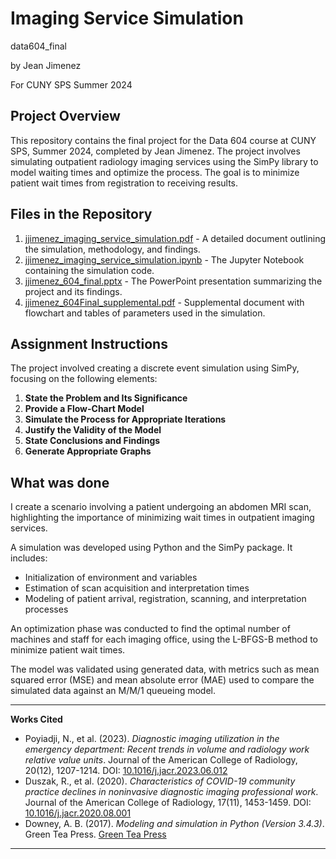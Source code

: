 # Imaging Service Simulation

data604_final

by Jean Jimenez

For CUNY SPS Summer 2024

## Project Overview

This repository contains the final project for the Data 604 course at CUNY SPS, Summer 2024, completed by Jean Jimenez. The project involves simulating outpatient radiology imaging services using the SimPy library to model waiting times and optimize the process. The goal is to minimize patient wait times from registration to receiving results.

## Files in the Repository

1. [jjimenez_imaging_service_simulation.pdf](https://github.com/sleepysloth12/data604_final/blob/d35b9bb0df8e3237cd57d164c4d6cab5e0648fb6/jjimenez_imaging_service_simulation.pdf) - A detailed document outlining the simulation, methodology, and findings.
2. [jjimenez_imaging_service_simulation.ipynb](https://github.com/sleepysloth12/data604_final/blob/d35b9bb0df8e3237cd57d164c4d6cab5e0648fb6/jjimenez_imaging_service_simulation.ipynb) - The Jupyter Notebook containing the simulation code.
3. [jjimenez_604_final.pptx](https://github.com/sleepysloth12/data604_final/blob/d35b9bb0df8e3237cd57d164c4d6cab5e0648fb6/jjimenez_604_final.pptx) - The PowerPoint presentation summarizing the project and its findings.
4. [jjimenez_604Final_supplemental.pdf](https://github.com/sleepysloth12/data604_final/blob/d35b9bb0df8e3237cd57d164c4d6cab5e0648fb6/jjimenez_604Final_supplemental.pdf) - Supplemental document with flowchart and tables of parameters used in the simulation.

## Assignment Instructions

The project involved creating a discrete event simulation using SimPy, focusing on the following elements:

1. **State the Problem and Its Significance**
2. **Provide a Flow-Chart Model**
3. **Simulate the Process for Appropriate Iterations**
4. **Justify the Validity of the Model**
5. **State Conclusions and Findings**
6. **Generate Appropriate Graphs**

## What was done

I create a scenario involving a patient undergoing an abdomen MRI scan, highlighting the importance of minimizing wait times in outpatient imaging services.


A simulation was developed using Python and the SimPy package. It includes:
- Initialization of environment and variables
- Estimation of scan acquisition and interpretation times
- Modeling of patient arrival, registration, scanning, and interpretation processes


An optimization phase was conducted to find the optimal number of machines and staff for each imaging office, using the L-BFGS-B method to minimize patient wait times.


The model was validated using generated data, with metrics such as mean squared error (MSE) and mean absolute error (MAE) used to compare the simulated data against an M/M/1 queueing model.



---

**Works Cited**

- Poyiadji, N., et al. (2023). *Diagnostic imaging utilization in the emergency department: Recent trends in volume and radiology work relative value units*. Journal of the American College of Radiology, 20(12), 1207-1214. DOI: [10.1016/j.jacr.2023.06.012](https://doi.org/10.1016/j.jacr.2023.06.012)
- Duszak, R., et al. (2020). *Characteristics of COVID-19 community practice declines in noninvasive diagnostic imaging professional work*. Journal of the American College of Radiology, 17(11), 1453-1459. DOI: [10.1016/j.jacr.2020.08.001](https://doi.org/10.1016/j.jacr.2020.08.001)
- Downey, A. B. (2017). *Modeling and simulation in Python (Version 3.4.3)*. Green Tea Press. [Green Tea Press](https://greenteapress.com/ModSimPy3)

---
